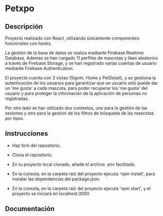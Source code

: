 # Petxpo

## Descripción

Proyecto realizado con React, utilizando únicamente componentes funcionales con hooks.

La gestión de la base de datos se realiza mediante Firebase Realtime Database. Además se han cargado 11 perfiles de mascotas y likes aleatorios a través de Firebase Storage, y se han registrado varias cuentas de usuario mediante Firebase Authentication.

El proyecto cuenta con 3 vistas (SignIn, Home y PetDetail), y se gestiona la autenticación de los usuarios para garantizar que un usuario sólo puede dar un 'me gusta' a cada mascota, para poder recuperar los 'me gusta' del usuario y para proteger la información de la aplicación de personas no registradas.

Por otro lado se han utilizado dos contextos, uno para la gestión de las sesiones y otro para la gestión de los filtros de búsqueda de las mascotas por tipos.

## Instrucciones

- Haz fork del repositorio.

- Clona el repositorio.

- En tu proyecto local clonado, añade el archivo .env facilitado.

- En la consola, en la carpeta raíz del proyecto ejecuta 'npm install', para instalar las dependencias del package.json.

- En la consola, en la carpeta raíz del proyecto ejecuta 'npm start', y el proyecto se iniciará en localhost:3000

## Documentación

